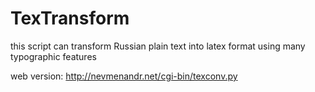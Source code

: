 # TexTransform
this script can transform Russian plain text into latex format using many typographic features

web version: http://nevmenandr.net/cgi-bin/texconv.py
